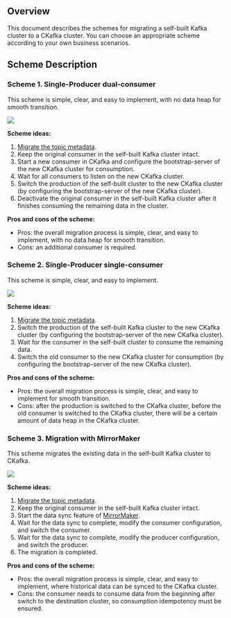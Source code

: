 ## Overview

This document describes the schemes for migrating a self-built Kafka cluster to a CKafka cluster. You can choose an appropriate scheme according to your own business scenarios.

## Scheme Description

### Scheme 1. Single-Producer dual-consumer

This scheme is simple, clear, and easy to implement, with no data heap for smooth transition.

![](https://main.qcloudimg.com/raw/51d15605b01dd1095239001a966b2671.png)



**Scheme ideas:**

1. [Migrate the topic metadata](https://intl.cloud.tencent.com/document/product/597/41380).
2. Keep the original consumer in the self-built Kafka cluster intact.
3. Start a new consumer in CKafka and configure the bootstrap-server of the new CKafka cluster for consumption.
4. Wait for all consumers to listen on the new CKafka cluster.
5. Switch the production of the self-built cluster to the new CKafka cluster (by configuring the bootstrap-server of the new CKafka cluster).
6. Deactivate the original consumer in the self-built Kafka cluster after it finishes consuming the remaining data in the cluster.

**Pros and cons of the scheme:**

- Pros: the overall migration process is simple, clear, and easy to implement, with no data heap for smooth transition.
- Cons: an additional consumer is required.



### Scheme 2. Single-Producer single-consumer

This scheme is simple, clear, and easy to implement.

![](https://main.qcloudimg.com/raw/d25503d1d258cc9266c816daded70029.png)

**Scheme ideas:**

1. [Migrate the topic metadata](https://intl.cloud.tencent.com/document/product/597/41380).
2. Switch the production of the self-built Kafka cluster to the new CKafka cluster (by configuring the bootstrap-server of the new CKafka cluster).
3. Wait for the consumer in the self-built cluster to consume the remaining data.
4. Switch the old consumer to the new CKafka cluster for consumption (by configuring the bootstrap-server of the new CKafka cluster).

**Pros and cons of the scheme:**

- Pros: the overall migration process is simple, clear, and easy to implement for smooth transition.
- Cons: after the production is switched to the CKafka cluster, before the old consumer is switched to the CKafka cluster, there will be a certain amount of data heap in the CKafka cluster.



### Scheme 3. Migration with MirrorMaker

This scheme migrates the existing data in the self-built Kafka cluster to CKafka.

![](https://main.qcloudimg.com/raw/faa4c766dfd74e86da605ffdb0410b24.png)

**Scheme ideas:**

1. [Migrate the topic metadata](https://intl.cloud.tencent.com/document/product/597/41380).
2. Keep the original consumer in the self-built Kafka cluster intact.
3. Start the data sync feature of [MirrorMaker](https://intl.cloud.tencent.com/document/product/597/41381).
4. Wait for the data sync to complete, modify the consumer configuration, and switch the consumer.
5. Wait for the data sync to complete, modify the producer configuration, and switch the producer.
6. The migration is completed.

**Pros and cons of the scheme:**

- Pros: the overall migration process is simple, clear, and easy to implement, where historical data can be synced to the CKafka cluster.
- Cons: the consumer needs to consume data from the beginning after switch to the destination cluster, so consumption idempotency must be ensured.

